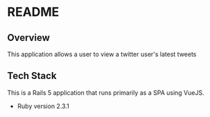 # README

## Overview
This application allows a user to view a twitter user's latest tweets

## Tech Stack
This is a Rails 5 application that runs primarily as a SPA using VueJS. 

* Ruby version
2.3.1

